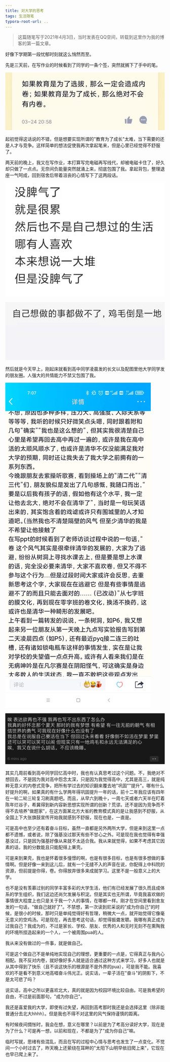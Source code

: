```yaml
---
title: 对大学的思考
tags: 生活随笔
typora-root-url: ..
---
```




> 这篇随笔写于2021年4月3日，当时发表在QQ空间，转载到这里作为我的博客的第一篇文章。

好像下学期第一段忧郁时刻就这么悄然而至。

先是三天前，在写作业的时候看到了同学的一条个签，突然就搁下了手中的笔。

![](/assets/images/对大学的思考/1.jpg)

起初觉得这话说的不错，但是想要实现所谓的"教育为了成长"太难，当下需要的还是人才与竞争。这样简单的想法促使我再次拿起笔来，但是心里已经觉得不舒服了。

两天前的晚上，我又在写作业，本打算写完电磁再写线代，却被电磁卡住了，好久却只做了一点点。无奈间负能量突然就涌上来，彻底包围了我。拿起背包，整理退座一气呵成，回到宿舍后带着沮丧的心情写下了这两段话。

![](/assets/images/对大学的思考/2.jpg)

![3](/assets/images/对大学的思考/3.jpg)

然后就是今天早上，刚起床就看到高中同学凌晨发的长文以及配图里他大学同学发的朋友圈。人强大的共情能力不禁又包围了我。

![](/assets/images/对大学的思考/4.jpg)

![5](/assets/images/对大学的思考/5.jpg)

其实几周前看到高中同学回忆高中时，我也有认真思考过这个问题。不，我绝对不想回去，不是因为我对高中怨念太深，只是因为我觉得高中，尤其是高三，就是纯粹无意义的内卷式竞争，把所有学过去的知识翻来覆去地"巩固""提升"。哪有什么好提升的啊，如果真的有什么学两年得巩固提升一年的话，前十二年我应该有四年在一轮二轮三轮复习刷真题吧。而且，从早六到晚十，一周七天或者六天半在盯着陈年烂谷子，希冀得到新内容新思想实现所谓的创新？荒谬。还不是因为竞争而不得不去培养"做题家"，在这方面某北方大省的教育模式真的是让我感到不舒服，从全国上下大张旗鼓宣传开始我就感到不舒服，现在也是，一直是。

可是高中也至少还有着奋斗目标，虽然一直都是另外两所大学，但是来到这里一点都不遗憾，或者说，除了强基没过那天有些不甘心之外。可是现在我也觉得有幸强基没过，只是因为强基好像从来就不太适合我。我从来就觉得，如果不考虑其它因素的话，我的分数能且只能配得上果壳。

可是来到果壳，我也是怀着很多憧憬的啊，也是有很多目标，也是有很多想做的事情啊。但是好像一来到这儿后，就有一个无缝不入的声音在说，你配得上中科院的资源，但前提是你得，卷。你得放弃很多来成就学习。这里不是一般意义上的大学。

也不是没有羡慕过别的同学丰富多彩的大学生活，他们有已经发展了很久而且成体系的学生组织，我们这边还尚欠发展与积淀。但是其实也无所谓，毕竟我喜欢做的事情很大程度上也只是关于我一个人的事情，在哪都一样。刚才在空间里看到舍友发的一句话，"做自己就好了"。不禁想，第一次读到尼采说的"成为你自己"的时候，是很小的时候，那时只是单纯觉得好有哲理，稍微大一点，就开始觉得它像毫无意义的空鸡汤。可是现在，再去思考这句话，却觉得振聋发聩。我哪有真正成为过我自己？我成为的，不过是家长、学校、朋友、优秀的人和无时无刻不在熏陶我的环境所捏造起来的一个人，一个被周围pua的人。

我从来没有做过的一件事，就是做自己。

可是这个做自己不是单纯地实现自己的理想，更重要的一点是，它得真正与我内心相配。我不反对内卷，就好像好多人就是适合通过这种方式来学习，好多人也就是从其中得到了快乐（且不谈这快乐的根源是不是外界的pua），可是我不能。我喜欢的不是看不到意义地高唱奋斗伟光正。说实话，一辈子活在"奋斗"的阴影下，不是太可悲了吗？

说实话，高中之所以更喜欢北大，真的就是因为校园环境比较自由。可是我希望的自由，不过是前面那句，"成为你自己"。

我还是喜爱我的大学，即使有过失望，再回到高考那时我还是会选择这里（除非能普通分去北大hhhh）。但是我也不得不对这里的风气保持谨慎的距离。

有时候夜间惆怅时，我会在想，意义在哪里？以前是为了考高分读好大学，现在是为了什么？可是再一想，以前和现在，不都是为了"成为你自己"嘛。

临时写就，思绪有些混乱，而且在写的过程中心情与思考也发生了一点变化。不觉间一个小时过去了，昨天晚上还萦绕在耳畔的"太阳下山明早依旧爬上来"，它现在也早已爬上来了。